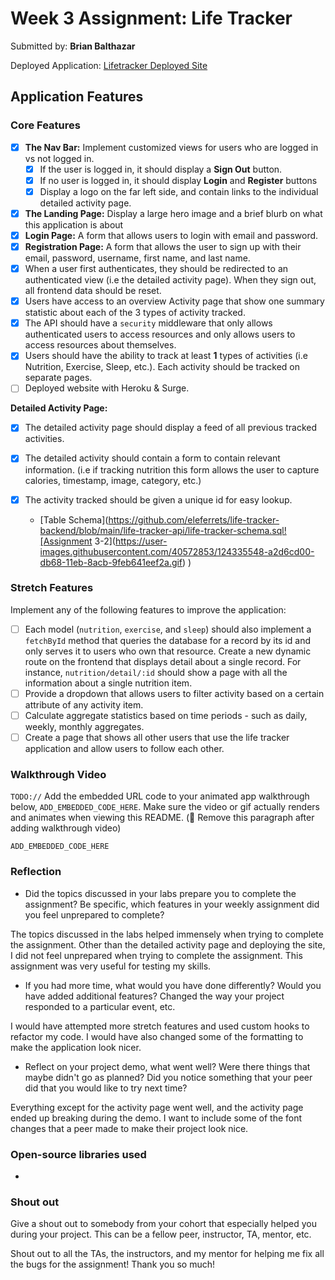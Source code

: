 # Week 3 Assignment: Life Tracker

Submitted by: **Brian Balthazar**

Deployed Application: [Lifetracker Deployed Site](ADD_LINK_HERE)

## Application Features

### Core Features

- [x] **The Nav Bar:** Implement customized views for users who are logged in vs not logged in.
  - [x] If the user is logged in, it should display a **Sign Out** button. 
  - [x] If no user is logged in, it should display **Login** and **Register** buttons
  - [x] Display a logo on the far left side, and contain links to the individual detailed activity page. 
- [x] **The Landing Page:** Display a large hero image and a brief blurb on what this application is about
- [x] **Login Page:** A form that allows users to login with email and password.
- [x] **Registration Page:** A form that allows the user to sign up with their email, password, username, first name, and last name.
- [x] When a user first authenticates, they should be redirected to an authenticated view (i.e the detailed activity page). When they sign out, all frontend data should be reset.
- [x] Users have access to an overview Activity page that show one summary statistic about each of the 3 types of activity tracked.
- [x] The API should have a `security` middleware that only allows authenticated users to access resources and only allows users to access resources about themselves. 
- [x] Users should have the ability to track at least **1** types of activities (i.e Nutrition, Exercise, Sleep, etc.). Each activity should be tracked on separate pages.
- [ ] Deployed website with Heroku & Surge. 

**Detailed Activity Page:**
- [x] The detailed activity page should display a feed of all previous tracked activities.
- [x] The detailed activity should contain a form to contain relevant information. (i.e if tracking nutrition this form allows the user to capture calories, timestamp, image, category, etc.) 
- [x] The activity tracked should be given a unique id for easy lookup.

  * [Table Schema](https://github.com/eleferrets/life-tracker-backend/blob/main/life-tracker-api/life-tracker-schema.sql![Assignment 3-2](https://user-images.githubusercontent.com/40572853/124335548-a2d6cd00-db68-11eb-8acb-9feb641eef2a.gif)
) 

### Stretch Features

Implement any of the following features to improve the application:
- [ ] Each model (`nutrition`, `exercise`, and `sleep`) should also implement a `fetchById` method that queries the database for a record by its id and only serves it to users who own that resource. Create a new dynamic route on the frontend that displays detail about a single record. For instance, `nutrition/detail/:id` should show a page with all the information about a single nutrition item.
- [ ] Provide a dropdown that allows users to filter activity based on a certain attribute of any activity item.
- [ ] Calculate aggregate statistics based on time periods - such as daily, weekly, monthly aggregates.
- [ ] Create a page that shows all other users that use the life tracker application and allow users to follow each other.

### Walkthrough Video

`TODO://` Add the embedded URL code to your animated app walkthrough below, `ADD_EMBEDDED_CODE_HERE`. Make sure the video or gif actually renders and animates when viewing this README. (🚫 Remove this paragraph after adding walkthrough video)

`ADD_EMBEDDED_CODE_HERE`

### Reflection

* Did the topics discussed in your labs prepare you to complete the assignment? Be specific, which features in your weekly assignment did you feel unprepared to complete?

The topics discussed in the labs helped immensely when trying to complete the assignment. Other than the detailed activity page and deploying the site, I did not feel unprepared when trying to complete the assignment. This assignment was very useful for testing my skills.

* If you had more time, what would you have done differently? Would you have added additional features? Changed the way your project responded to a particular event, etc.
  
I would have attempted more stretch features and used custom hooks to refactor my code. I would have also changed some of the formatting to make the application look nicer.

* Reflect on your project demo, what went well? Were there things that maybe didn't go as planned? Did you notice something that your peer did that you would like to try next time?

Everything except for the activity page went well, and the activity page ended up breaking during the demo. I want to include some of the font changes that a peer made to make their project look nice.

### Open-source libraries used

- 

### Shout out

Give a shout out to somebody from your cohort that especially helped you during your project. This can be a fellow peer, instructor, TA, mentor, etc.

Shout out to all the TAs, the instructors, and my mentor for helping me fix all the bugs for the assignment! Thank you so much!
